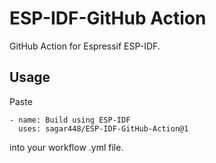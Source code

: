 # ESP-IDF-GitHub Action
GitHub Action for Espressif ESP-IDF.

## Usage
Paste

```
- name: Build using ESP-IDF
  uses: sagar448/ESP-IDF-GitHub-Action@1
```

into your workflow .yml file.
